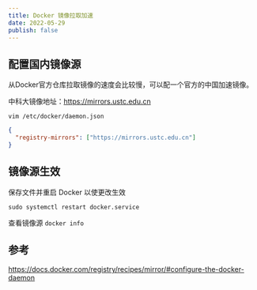 ```yaml
---
title: Docker 镜像拉取加速
date: 2022-05-29
publish: false
---
```


## 配置国内镜像源

从Docker官方仓库拉取镜像的速度会比较慢，可以配一个官方的中国加速镜像。

中科大镜像地址：<https://mirrors.ustc.edu.cn>

`vim /etc/docker/daemon.json`

```json
{
  "registry-mirrors": ["https://mirrors.ustc.edu.cn"]
}
```

## 镜像源生效

保存文件并重启 Docker 以使更改生效

`sudo systemctl restart docker.service`

查看镜像源
`docker info`

## 参考

<https://docs.docker.com/registry/recipes/mirror/#configure-the-docker-daemon>

